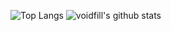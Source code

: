 ![Top Langs](https://github-readme-stats.vercel.app/api/wakatime?username=voidfill&api_domain=waka.voidfill.cc&bg_color=1A202C&title_color=2F855A&icon_color=2F855A&text_color=ffffff&custom_title=Wakapi+Stats+%28All+Time%29&layout=compact&langs_count=36)
![voidfill's github stats](https://github-readme-stats.vercel.app/api?username=voidfill&theme=midnight-purple&count_private=true&show_icons=true)
